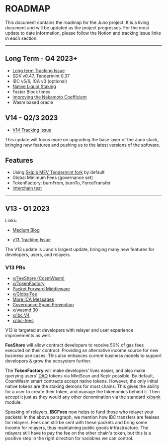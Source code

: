 # ROADMAP

This document contains the roadmap for the Juno project. It is a living document and will be updated as the project progresses. For the most update to date information, please follow the Notion and tracking issue links in each section.

---

## Long Term - Q4 2023+

- [Long term Tracking Issue](https://github.com/CosmosContracts/juno/issues/611)
- SDK v0.47, Tendermint 0.37
- IBC v5/6, ICA v3 (optional)
- [Native Liquid Staking](https://github.com/iqlusioninc/liquidity-staking-module)
- Faster Block times
- [Improving the Nakamoto Coefficient](https://github.com/CosmosContracts/juno/issues/474)
- Wasm based oracle

## V14 - Q2/3 2023
<!-- - [Medium Blog](https://medium.com/@reecepbcups/juno-v12-update-4bab64640a62) -->

- [V14 Tracking Issue](https://github.com/CosmosContracts/juno/issues/548)

This update will focus more on upgrading the base layer of the Juno stack, bringing new features and pushing us to the latest versions of the software.

## Features

- Using [Skip's MEV Tendermint fork](https://github.com/skip-mev/mev-tendermint) by default
- Global Minimum Fees (governance set)
- TokenFactory: burnFrom, burnTo, ForceTransfer
- [Interchain test](https://github.com/strangelove-ventures/interchaintest)

---

## V13 - Q1 2023

Links:

- [Medium Blog](https://medium.com/@JunoNetwork/jun%C3%B8-v-13-fefa9d2dfce5)

- [v13 Tracking Issue](https://github.com/CosmosContracts/juno/issues/475)

The V13 update is Juno's largest update, bringing many new features for developers, users, and relayers.

### V13 PRs

- [x/FeeShare (CosmWasm)](https://github.com/CosmosContracts/juno/pull/385)
- [x/TokenFactory](https://github.com/CosmosContracts/juno/pull/368)
- [Packet Forward Middleware](https://github.com/CosmosContracts/juno/pull/513)
- [x/GlobalFee](https://github.com/CosmosContracts/juno/pull/411)
- [More ICA Messages](https://github.com/CosmosContracts/juno/pull/436/files)
- [Governance Spam Prevention](https://github.com/CosmosContracts/juno/pull/394)
- [x/wasmd 30](https://github.com/CosmosContracts/juno/pull/387)
- [x/ibc V4](https://github.com/CosmosContracts/juno/pull/387)
- [x/ibc-fees](https://github.com/CosmosContracts/juno/pull/432)

V13 is targeted at developers with relayer and user experience improvements as well.

**FeeShare** will allow contract developers to receive 50% of gas fees executed on their contract. Providing an alternative income source for new business use cases. This also enhances current business models to support developers & grow the ecosystem further.

The **TokenFactory** will make developers' lives easier, and also make querying users' [DAO](https://daodao.zone/) tokens via MintScan and Keplr possible. By default, CosmWasm smart contracts accept native tokens. However, the only initial native tokens are the staking demons for most chains. This gives the ability for a user to create their token, and manage the tokenomics behind it. Then accept it just as they would any other denomination via the standard [x/bank](https://github.com/cosmos/cosmos-sdk/tree/main/x/bank) module.

Speaking of relayers, **IBCFees** now helps to fund those who relayer your packets! In the above paragraph, we mention how IBC transfers are feeless for relayers. Fees can still be sent with these packets and bring some income for relayers, thus maintaining public goods infrastructure. The relayers still have to pay the fee on the other chain's token, but this is a positive step in the right direction for variables we can control.
